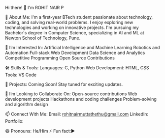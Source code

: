 Hi there! 👋 I'm ROHIT NAIR P

🚀 About Me:
I'm a first-year BTech student passionate about technology, coding, and solving real-world problems. I enjoy exploring new technologies and working on innovative projects.
I'm pursuing my Bachelor's degree in Computer Science, specializing in AI and ML at Newton School of Technology, Pune.

👀 I’m Interested In:
Artificial Intelligence and Machine Learning
Robotics and Automation
Full-stack Web Development
Data Science and Analytics
Competitive Programming
Open Source Contributions

🛠️ Skills & Tools:
Languages: C, Python
Web Development: HTML, CSS
Tools: VS Code

🌟 Projects:
Coming Soon! Stay tuned for exciting updates.

💞️ I’m Looking to Collaborate On:
Open-source contributions
Web development projects
Hackathons and coding challenges
Problem-solving and algorithm design

📫 Connect With Me:
Email: rohitnairmuttathethu@gmail.com
LinkedIn: 
Portfolio: 

😄 Pronouns: He/Him
⚡ Fun fact:▶️


